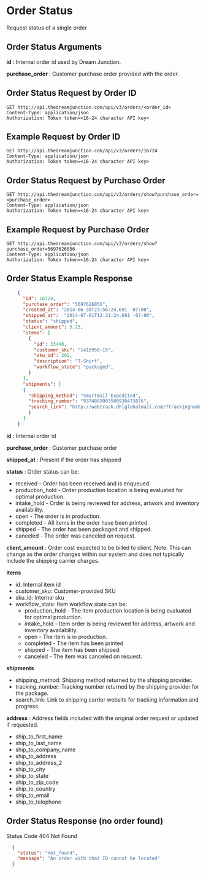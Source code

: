 # Order Status

Request status of a single order

## Order Status Arguments

**id**
: Internal order id used by Dream Junction.

**purchase_order**
: Customer purchase order provided with the order.

## Order Status Request by Order ID

  `GET http://api.thedreamjunction.com/api/v3/orders/<order_id>`  
  `Content-Type: application/json`  
  `Authorization: Token token=<16-24 character API key>`

## Example Request by Order ID

  `GET http://api.thedreamjunction.com/api/v3/orders/16724`  
  `Content-Type: application/json`  
  `Authorization: Token token=<16-24 character API key>`

## Order Status Request by Purchase Order

  `GET http://api.thedreamjunction.com/api/v3/orders/show?purchase_order=<purchase_order>`  
  `Content-Type: application/json`  
  `Authorization: Token token=<16-24 character API key>`

## Example Request by Purchase Order

  `GET http://api.thedreamjunction.com/api/v3/orders/show?purchase_order=5697626056`  
  `Content-Type: application/json`  
  `Authorization: Token token=<16-24 character API key>`

## Order Status Example Response

```json
    {
      "id": 16724,
      "purchase_order": "5697626056",
      "created_at": "2014-06-30T23:56:24.691 -07:00",
      "shipped_at":  "2014-07-01T12:21:24.691 -07:00",
      "status": "shipped",
      "client_amount": 5.25,
      "items": [
        {
          "id": 33448,
          "customer_sku": "1415956-15",
          "sku_id": 202,
          "description": "T-Shirt",
          "workflow_state": "packaged",
        }
      ],
      "shipments": [
      {
        "shipping_method": "Smartmail Expedited",
        "tracking_number": "9374869903500930473876",
        "search_link": "http://webtrack.dhlglobalmail.com/?trackingnumber=9374869903500930473876"
        }
      ]
    }
```

**id**
: Internal order id

**purchase_order**
: Customer purchase order

**shipped_at**
: Present if the order has shipped

**status**
: Order status can be:

- received - Order has been received and is enqueued.
- production_hold - Order production location is being evaluated for optimal production.
- intake_hold - Order is being reviewed for address, artwork and inventory availability.
- open - The order is in production.
- completed - All items in the order have been printed.
- shipped - The order has been packaged and shipped.
- canceled - The order was canceled on request.

**client_amount**
: Order cost expected to be billed to client. Note: This can change as the order changes within our system and does not typically include the shipping carrier charges.

**items**

- id: Internal item id
- customer_sku: Customer-provided SKU
- sku_id: Internal sku
- workflow_state: Item workflow state can be:
  - production_hold - The item production location is being evaluated for optimal production.
  - intake_hold - Item order is being reviewed for address, artwork and inventory availability.
  - open - The item is in production.
  - completed - The item has been printed
  - shipped - The item has been shipped.
  - canceled - The item was canceled on request.

**shipments**

- shipping_method: Shipping method returned by the shipping provider.
- tracking_number: Tracking number returned by the shipping provider for the package.
- search_link: Link to shipping carrier website for tracking information and progress.

**address**  : Address fields included with the original order request or updated if requested.

- ship_to_first_name
- ship_to_last_name
- ship_to_company_name
- ship_to_address
- ship_to_address_2
- ship_to_city
- ship_to_state
- ship_to_zip_code
- ship_to_country
- ship_to_email
- ship_to_telephone

## Order Status Response (no order found)

  Status Code 404 Not Found

```json
  {
    "status": "not_found",
    "message": "An order with that ID cannot be located"
  }
```